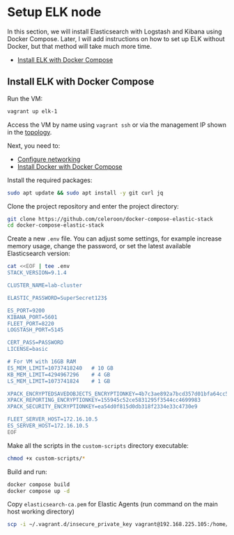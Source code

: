 # Setup ELK node

In this section, we will install Elasticsearch with Logstash and Kibana using Docker Compose. Later, I will add instructions on how to set up ELK without Docker, but that method will take much more time.

* [Install ELK with Docker Compose](#install-elk-with-docker-compose)

<!-- * [Install ELK manually] -->  

## Install ELK with Docker Compose

Run the VM:

```bash
vagrant up elk-1
```

Access the VM by name using `vagrant ssh` or via the management IP shown in the [topology](/resources/images/vagrant-lab-virtual-topology.svg).

Next, you need to:

* [Configure networking](/resources/docs/setup-networking.md)
* [Install Docker with Docker Compose](/resources/docs/install-docker-compose.md)

Install the required packages:

```bash
sudo apt update && sudo apt install -y git curl jq
```

Clone the project repository and enter the project directory:

```bash
git clone https://github.com/celeroon/docker-compose-elastic-stack
cd docker-compose-elastic-stack
```

Create a new `.env` file. You can adjust some settings, for example increase memory usage, change the password, or set the latest available Elasticsearch version:

```bash
cat <<EOF | tee .env
STACK_VERSION=9.1.4

CLUSTER_NAME=lab-cluster

ELASTIC_PASSWORD=SuperSecret123$

ES_PORT=9200
KIBANA_PORT=5601
FLEET_PORT=8220
LOGSTASH_PORT=5145

CERT_PASS=PASSWORD
LICENSE=basic

# For VM with 16GB RAM
ES_MEM_LIMIT=10737418240   # 10 GB
KB_MEM_LIMIT=4294967296    # 4 GB
LS_MEM_LIMIT=1073741824    # 1 GB

XPACK_ENCRYPTEDSAVEDOBJECTS_ENCRYPTIONKEY=4b7c3ae892a7bcd357d01bfa64cc5d9d
XPACK_REPORTING_ENCRYPTIONKEY=155945c52ce5831295f3544cc4699983
XPACK_SECURITY_ENCRYPTIONKEY=ea54d0f815d0db318f2334e33c4730e9

FLEET_SERVER_HOST=172.16.10.5
ES_SERVER_HOST=172.16.10.5
EOF
```

Make all the scripts in the `custom-scripts` directory executable:

```bash
chmod +x custom-scripts/*
```

Build and run:

```bash
docker compose build
docker compose up -d
```

Copy `elasticsearch-ca.pem` for Elastic Agents (run command on the main host working directory)

```bash
scp -i ~/.vagrant.d/insecure_private_key vagrant@192.168.225.105:/home/vagrant/docker-compose-elastic-stack/certs/elasticsearch-ca.pem ansible/artifacts/
```
